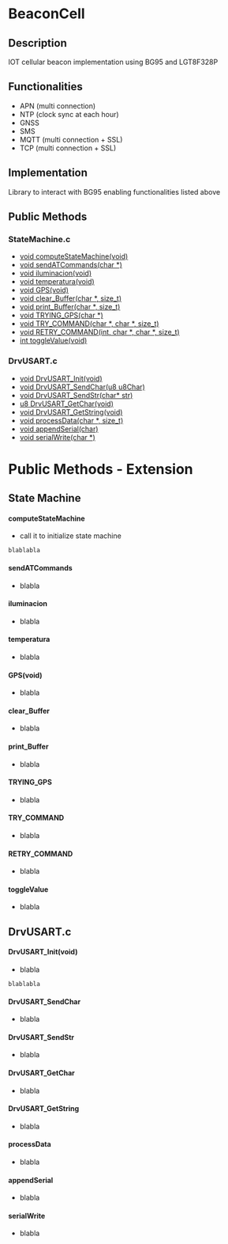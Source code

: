 
# BeaconCell

## Description
IOT cellular beacon implementation using BG95 and LGT8F328P

## Functionalities

- APN (multi connection)
- NTP (clock sync at each hour)
- GNSS
- SMS
- MQTT (multi connection + SSL)
- TCP (multi connection + SSL)

## Implementation
Library to interact with BG95 enabling functionalities listed above

## Public Methods

### StateMachine.c

* [void computeStateMachine(void)](#computeStateMachine)
* [void sendATCommands(char *)](#sendATCommands)
* [void iluminacion(void)](#iluminacion)
* [void temperatura(void)](#temperatura)
* [void GPS(void)](#GPS)
* [void clear_Buffer(char *, size_t)](#clear_Buffer)
* [void print_Buffer(char *, size_t)](#print_Buffer)
* [void TRYING_GPS(char *)](#TRYING_GPS)
* [void TRY_COMMAND(char *, char *, size_t)](#TRY_COMMAND)
* [void RETRY_COMMAND(int, char *, char *, size_t)](#RETRY_COMMAND)
* [int toggleValue(void)](#toggleValue)

### DrvUSART.c

* [void DrvUSART_Init(void)](#Init)
* [void DrvUSART_SendChar(u8 u8Char)](#DrvUSART_SendChar)
* [void DrvUSART_SendStr(char* str)](#DrvUSART_SendStr)
* [u8 DrvUSART_GetChar(void)](#DrvUSART_GetChar)
* [void DrvUSART_GetString(void)](#DrvUSART_GetString)
* [void processData(char *, size_t)](#processData)
* [void appendSerial(char)](#appendSerial)
* [void serialWrite(char *)](#serialWrite)


# Public Methods - Extension

## State Machine

#### computeStateMachine
- call it to initialize state machine
```
blablabla
```
#### sendATCommands
* blabla
#### iluminacion
* blabla
#### temperatura
* blabla
#### GPS(void)
* blabla
#### clear_Buffer
* blabla
#### print_Buffer
* blabla
#### TRYING_GPS
* blabla
#### TRY_COMMAND
* blabla
#### RETRY_COMMAND
* blabla
#### toggleValue
* blabla

## DrvUSART.c

#### DrvUSART_Init(void)
* blabla
```
blablabla
```
#### DrvUSART_SendChar
* blabla
#### DrvUSART_SendStr
* blabla
#### DrvUSART_GetChar
* blabla
#### DrvUSART_GetString
* blabla
#### processData
* blabla
#### appendSerial
* blabla
#### serialWrite
* blabla
